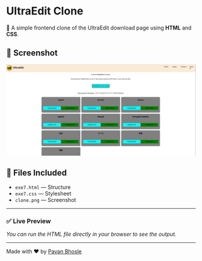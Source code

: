 # UltraEdit Clone

🚀 A simple frontend clone of the UltraEdit download page using **HTML** and **CSS**.

## 📸 Screenshot

![UltraEdit Clone Preview](clone.png)

## 📁 Files Included

- `exe7.html` — Structure
- `exe7.css` — Stylesheet
- `clone.png` — Screenshot

---

### ✅ Live Preview

*You can run the HTML file directly in your browser to see the output.*

---

Made with ❤️ by [Pavan Bhosle](https://github.com/pavan050505)
